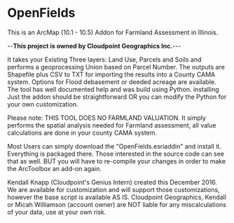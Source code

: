# OpenFields
This is an ArcMap (10.1 - 10.5) Addon for Farmland Assessment in Illinois.

--__This project is owned by Cloudpoint Geographics Inc.__---

It takes your Existing Three layers: Land Use, Parcels and Soils and performs a geoprocessing Union based on Parcel Number. The outputs are Shapefile plus CSV to TXT for importing the results into a County CAMA system.  Options for Flood debasement or deeded acreage are available. The tool has well documented help and was build using Python. installing Just the addon should be straightforward OR you can modify the Python for your own customization. 

Please note: THIS TOOL DOES NO FARMLAND VALUATION. It simply performs the spatial analysis needed for Farmland assessment, all value calculations are done in your county CAMA system. 


Most Users can simply download the "OpenFields.esriaddin" and install it. Everything is packaged there. Those interested in the source code can see that as well. BUT you will have to re-compile your changes in order to make the ArcToolbox an add-on again. 



Kendall Knapp (Cloudpoint's Genius Intern) created this December 2016. We are available for customization and will support those customizations, however the base script is available AS IS. Cloudpoint Geographics, Kendall or Micah Williamson (account owner) are NOT liable for any miscalculations of your data, use at your own risk.
